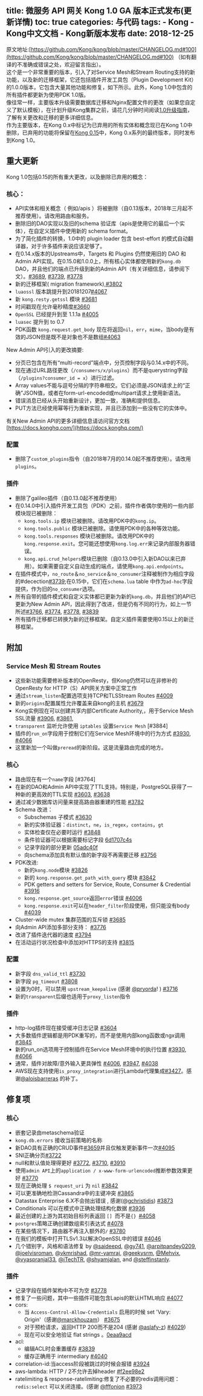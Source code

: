 title: 微服务 API 网关 Kong 1.0 GA 版本正式发布(更新详情)
toc: true
categories: 与代码
tags: 
	- Kong
	- Kong中文文档
	- Kong新版本发布
date: 2018-12-25
---

原文地址:[https://github.com/Kong/kong/blob/master/CHANGELOG.md#100](https://github.com/Kong/kong/blob/master/CHANGELOG.md#100) （如有翻译的不准确或错误之处，欢迎留言指出）。  
这个是一个非常重要的版本，引入了对Service Mesh和Stream Routing支持的新功能，以及新的迁移框架，它还包括插件开发工具包（Plugin Development Kit）的1.0.0版本，它包含大量其他功能和修复，如下所示。此外，Kong 1.0中包含的所有插件都更新为使用PDK 1.0版。  
像往常一样，主要版本升级需要数据库迁移和Nginx配置文件的更改（如果您自定义了默认模板），在计划升级Kong集群之前，请花几分钟时间阅读[1.0升级指南](https://github.com/Kong/kong/blob/master/UPGRADE.md)，了解有关更改和迁移的更多详细信息。  
作为主要版本，在Kong 0.x中标记为已弃用的所有实体和概念现已在Kong 1.0中删除，已弃用的功能将保留在[Kong 0.15](https://github.com/Kong/kong/blob/master/CHANGELOG.md#0150)中，Kong 0.x系列的最终版本，同时发布到Kong 1.0。

## 重大更新

Kong 1.0包括0.15的所有重大更改，以及删除已弃用的概念：

### 核心：

- API实体和相关概念（ 例如/apis ）将被删除（自0.13版本，2018年三月起不推荐使用）。请改用路由和服务。
- 删除旧的DAO实现以及旧的schema 验证库（apis是使用它的最后一个实体），在自定义插件中使用新的 schema format。
- 为了简化插件的转换，1.0中的 plugin loader 包含 best-effort 的模式自动翻译器，对于许多插件来说应该足够了。
- 在0.14.x版本的Upstreams中，Targets 和 Plugins 仍然使用旧的 DAO 和Admin API实现。在0.15.0和1.0.0上，所有核心实体都使用新的`kong.db` DAO，并且他们的端点已升级到新的Admin API（有关详细信息，请参阅下文）。[#3689](https://github.com/Kong/kong/pull/3689), [#3739](https://github.com/Kong/kong/pull/3739), [#3778](https://github.com/Kong/kong/pull/3778)
- 新的迁移框架( migration framework),[#3802](https://github.com/Kong/kong/pull/3802)
- `luaossl` 版本跳提升到20181207[#4067](https://github.com/Kong/kong/pull/4067)
- 新 `kong.resty.getssl` 模块 [#3681](https://github.com/Kong/kong/pull/3681)
- 时间戳现在允许毫秒精度[#3660](https://github.com/Kong/kong/pull/3660)
- `OpenSSL` 已经提升到至 1.1.1a [#4005](https://github.com/Kong/kong/pull/4005)
- `luasec` 提升到 to 0.7
- PDK函数 `kong.request.get_body`  现在将返回`nil`，`err`，`mime`，当body是有效的JSON但是既不是对象也不是数组[#4063](https://github.com/Kong/kong/pull/4063)

New Admin API引入的更改摘要:

- 分页已包含在所有“multi-record”端点中，分页控制字段与0.14.x中的不同。
- 现在通过URL路径更改（`/consumers/x/plugins`）而不是querystring字段（`/plugins?consumer_id = x`）进行过滤。
- Array values不能与逗号分隔的字符串相交。它们必须是JSON请求上的“正确”JSON值，或者在form-url-encoded或multipart请求上使用新语法。
- 错误消息已经从头开始重新设计，更加一致，准确和提供信息。
- PUT方法已经使用幂等行为重新实现，并且已添加到一些没有它的实体中。

有关New Admin API的更多详细信息请访问官方文档[https://docs.konghq.com/](https://docs.konghq.com/)

### 配置

- 删除了`custom_plugins`指令（自2018年7月的0.14.0起不推荐使用）。请改用`plugins`。

### 插件

- 删除了galileo插件（自0.13.0起不推荐使用）
- 在0.14.0中引入插件开发工具包（PDK）之前，插件作者偶尔使用的一些内部模块现已被删除：
	- `kong.tools.ip` 模块已被删除。请改用PDK中的`kong.ip`。
	- `kong.tools.public` 模块已被删除。请使用PDK中的各种等效功能。
	- `kong.tools.responses` 模块已被删除。请改用PDK中的 `kong.response.exit`。您可能还想使用`kong.log.err`来记录内部服务器错误。
	- `kong.api.crud_helpers`模块已删除（自0.13.0中引入新DAO以来已弃用）。如果需要自定义自动生成的端点，请使用`kong.api.endpoints`。
- 在插件模式中，`no_route`＆`no_service`＆`no_consumer`注释被制作为相应字段的#decection[#3739](https://github.com/Kong/kong/pull/3739);在0.15中，它们在`schema.lua` table 中作为`ad-hoc`字段提供，作为旧的`no_consumer`选项。
- 所有自带的插件模式和自定义实体都已更新为新的`kong.db`，并且他们的API已更新为New Admin API，因此得到了改进，但是仍有不同的行为，如上一节所述[#3766](https://github.com/Kong/kong/pull/3766), [#3774](https://github.com/Kong/kong/pull/3774), [#3778](https://github.com/Kong/kong/pull/3778), [#3839](https://github.com/Kong/kong/pull/3839)
- 所有插件迁移都已转换为新的迁移框架。自定义插件需要使用0.15以上的新迁移框架。

## 附加

### Service Mesh 和 Stream Routes

- 这些新功能需要修补版本的OpenResty，但Kong仍然可以在非修补的OpenResty for HTTP（S）API网关方案中正常工作
- 通过`stream_listen`配置选项支持TCP和TLSStream Routes [#4009](https://github.com/Kong/kong/pull/4009)
- 新的`origins`配置属性允许覆盖来自kong的主机 [#3679](https://github.com/Kong/kong/pull/3679)
- Kong实例现在可以创建共享内部Certificate Authority,，用于Service Mesh SSL流量  [#3906](https://github.com/Kong/kong/pull/3906), [#3861](https://github.com/Kong/kong/pull/3861),
- `transparent` 监听允许使用 `iptables` 设置`Service Mesh` [#3884]
- 插件的`run_on`字段用于控制它们在Service Mesh环境中的行为方式 [#3930](https://github.com/Kong/kong/pull/3930), [#4066](https://github.com/Kong/kong/pull/4066)	
- 这里新加一个叫做`preread`的新阶段。这是流量路由完成的地方。

### 核心

- 路由现在有一个`name`字段 [#3764]
- 在新的DAO和Admin API中实现了TTL支持。特别是，PostgreSQL获得了一种新的更高效的TTL实现 [#3603](https://github.com/Kong/kong/pull/3603), [#3638](https://github.com/Kong/kong/pull/3638)
- 通过减少数据库访问量来提高路由器重建的性能 [#3782](https://github.com/Kong/kong/pull/3782)
- Schema 改进：
	- Subschemas 子模式 [#3630](https://github.com/Kong/kong/pull/3630)
	- 新的实体验证器：`distinct`，`ne`，`is_regex`，`contains`，`gt`
	- 实体检查仅在必要时运行 [#3848](https://github.com/Kong/kong/pull/3848)
	- 条件验证器可以根据需要标记字段 [6d1707c4s](https://github.com/Kong/kong/commit/6d1707c4)
	- 记录字段的部分更新 [05adc40f](https://github.com/Kong/kong/commit/05adc40f)
	- 向schema添加具有默认值的新字段不再需要迁移 [#3756](https://github.com/Kong/kong/pull/3756)
- PDK改进:
	- 新的`kong.node`模块 [#3826](https://github.com/Kong/kong/pulls/3826)
	- 新的 `kong.response.get_path_with_query` 模块 [#3842](https://github.com/Kong/kong/pull/3842)
	- PDK getters and setters for Service, Route, Consumer & Credential [#3916](https://github.com/Kong/kong/pull/3916)
	- `kong.response.get_source`返回`error`错误 [#4006](https://github.com/Kong/kong/pull/4006)
	- `kong.response.exit`可以在`header_filter`阶段使用，但只能没有body [#4039](https://github.com/Kong/kong/pull/4039)
- Cluster-wide mutex 集群范围的互斥锁  [#3685](https://github.com/Kong/kong/pull/3685)
- 向Admin API添加多部分支持： [#3776](https://github.com/Kong/kong/pull/3776)
- 改进了插件迭代器的速度 [#3794](https://github.com/Kong/kong/pull/3794)
- 在活动运行状况检查中添加对HTTPS的支持 [#3815](https://github.com/Kong/kong/pull/3815)

### 配置

- 新字段 `dns_valid_ttl` [#3730](https://github.com/Kong/kong/pull/3730)
- 新字段 `pg_timeout` [#3808](https://github.com/Kong/kong/pull/3808)
- 设置为0时，可以禁用 `upstream_keepalive` (感谢 [@pryorda](https://github.com/pryorda)! ) [#3716](https://github.com/Kong/kong/pull/3716)
- 新的`transparent`后缀也适用于`proxy_listen`指令

### 插件

- http-log插件现在接受缓冲日志记录 [#3604](https://github.com/Kong/kong/pull/3604)
- 大多数插件逻辑都是用PDK重写的，而不是使用内部kong函数或ngx调用 [#3845](https://github.com/Kong/kong/pull/3845)
- 新的run_on选项用于控制插件在Service Mesh环境中的执行位置 [#3930](https://github.com/Kong/kong/pull/3930), [#4066](https://github.com/Kong/kong/pull/4066)
- 通常，插件对故障/意外输入更具弹性  [#4006](https://github.com/Kong/kong/pull/4006), [#3947](https://github.com/Kong/kong/pull/3947), [#4038](https://github.com/Kong/kong/pull/4038)
- AWS现在支持使用`is_proxy_integration`进行Lambda代理集成[#3427](https://github.com/Kong/kong/pull/3427/)。感谢[@aloisbarreras](https://github.com/aloisbarreras) 的补丁。

## 修复项

### 核心

- 嵌套记录由metaschema验证
- `kong.db.errors` 接收当前策略的名称
- 新DAO具有正确的CRUD事件[#3659](https://github.com/Kong/kong/pull/3659)并且仅触发更新事件一次[#4095](https://github.com/Kong/kong/pull/4095)
- SNI正确分页[#3722](https://github.com/Kong/kong/pull/3722)
- null和默认值处理得更好 [#3772](https://github.com/Kong/kong/pull/3772), [#3710](https://github.com/Kong/kong/pull/3710), [#3910](https://github.com/Kong/kong/pull/3910)
- 使用`admin API`上的`application / x-www-form-urlencoded`推断参数效果更好 [#3770](https://github.com/Kong/kong/pull/3770)
- 现在正确处理 `$ request_uri` 为 `nil` [#3842](https://github.com/Kong/kong/pull/3842)
- 可以更准确地检测Cassandra中的主键冲突 [#3865](https://github.com/Kong/kong/pull/3865)
- Datastax Enterprise 6.X不会抛出错误 , 感谢([@gchristidis](https://github.com/gchristidis)) [#3873](https://github.com/Kong/kong/pull/3873)
- Conditionals 可以在模式中正确处理结构化数据 [#3936](https://github.com/Kong/kong/pull/3936)
- 最近创建的上游为其初始目标列表返回 `[] `而不是`{} `[#4058](https://github.com/Kong/kong/pull/4058)
- `postgres`策略正确创建数组索引表达式 [#4078](https://github.com/Kong/kong/pull/4078)
- 在某些情况下，路由器不再注入额外的`/` [#3780](https://github.com/kong/kong/pull/3780)
- 在我们的模板中打开TLSv1.3以解决OpenSSL中的错误 [#4046](https://github.com/Kong/kong/pull/4046)
- 几个错别字，风格和语法修复 by [@saideepd](https://github.com/saideepd), [@gy741](https://github.com/gy741), [@arpitpandey0209](https://github.com/arpitpandey0209), [@joelvisroman](https://github.com/joealvisroman), [@vkmrishad](https://github.com/vkmrishad), [@mr-yamraj](https://github.com/mr-yamraj), [@geekysrm](https://github.com/geekysrm), [@Mehvix](https://github.com/Mehvix), [@vyaspranjal33](https://github.com/vyaspranjal33), [@iTechTR](https://github.com/iTechTR), [@shyamjalan](https://github.com/shyamjalan), and [@steffinstanly](https://github.com/@steffinstanly).

### 插件

- 记录字段在插件架构中不可为空 [#3778](https://github.com/Kong/kong/pulls/3778)
- 修复了一些问题，其中一些插件可能包含Lapis的默认HTML响应 [#4077](https://github.com/Kong/kong/pull/4077)
- cors:
	- 当 `Access-Control-Allow-Credentials` 启用的时候 set 'Vary: Origin'（感谢[@marckhouzam](https://github.com/marckhouzam)） [#3675](https://github.com/Kong/kong/pull/3765)
	- 对于预检请求，返回HTTP 200而不是204 (感谢 [@aslafy-z](https://github.com/aslafy-z)) [#4029](https://github.com/Kong/kong/pull/4029))
	- 现在可以安全地验证 flat strings 。[0eaa9acd](https://github.com/Kong/kong/commit/0eaa9acd)
- acl:
	- 编辑ACL时会重置缓存 [#3839](https://github.com/Kong/kong/pull/3839)
	- 缓存正确用于 intermediary  [#4040](https://github.com/Kong/kong/pull/4040)
- correlation-id:当access阶段被跳过的时候会报错 [#3924](https://github.com/Kong/kong/issues/3924)
- aws-lambda: HTTP / 2不允许去掉header [ #f2ee98e2](https://github.com/Kong/kong/commit/f2ee98e2)
- ratelimiting & response-ratelimiting:修复了不必要的redis调用问题：`redis:select` 可以关闭连接。(感谢 [@fffonion](https://github.com/fffonion) [#3973](https://github.com/Kong/kong/pull/3973)



















